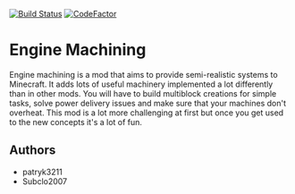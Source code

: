 [![Build Status](https://travis-ci.com/patryk3211/minecraftmod_engine-machining.svg?branch=development-1.16.5)](https://travis-ci.com/patryk3211/minecraftmod_engine-machining)
[![CodeFactor](https://www.codefactor.io/repository/github/patryk3211/minecraftmod_engine-machining/badge)](https://www.codefactor.io/repository/github/patryk3211/minecraftmod_engine-machining)
# Engine Machining
Engine machining is a mod that aims to provide semi-realistic systems to Minecraft. It adds lots of useful machinery implemented a lot differently than in other mods.
 You will have to build multiblock creations for simple tasks, solve power delivery issues and make sure that your machines don't overheat. This mod is a lot more challenging at first but once you get used to the new concepts it's a lot of fun.

## Authors
- patryk3211
- Subclo2007
